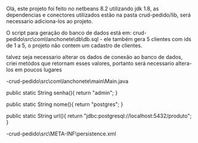 Olá, este projeto foi feito no netbeans 8.2 utilizando jdk 1.8, as dependencias e conectores utilizados estão na pasta crud-pedido/lib,
será necessario adiciona-los ao projeto.

O script para geração do banco de dados está em: crud-pedido\src\com\lanchonete\db\db.sql - ele também gera 5 clientes com ids de 1 a 5, o projeto não contem
um cadastro de clientes.

talvez seja necessario alterar os dados de conexão ao banco de dados, criei metódos que retornam esses valores, portanto será necessario altera-los em poucos lugares

-crud-pedido\src\com\lanchonete\main\Main.java

public static String senha(){
        return "admin";
    }
    
public static String nome(){
    return "postgres";
}

public static String url(){
    return "jdbc:postgresql://localhost:5432/produto";
}

-crud-pedido\src\META-INF\persistence.xml
  <property name="javax.persistence.jdbc.url" value="jdbc:postgresql://localhost:5432/produto"/>
  <property name="javax.persistence.jdbc.user" value="postgres"/>
  <property name="javax.persistence.jdbc.password" value="admin"/>
  


